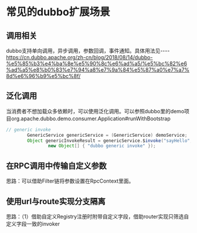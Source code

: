

# 常见的dubbo扩展场景

## 调用相关

dubbo支持单向调用，异步调用，参数回调，事件通知。具体用法见----https://cn.dubbo.apache.org/zh-cn/blog/2018/08/14/dubbo-%e5%85%b3%e4%ba%8e%e5%90%8c%e6%ad%a5/%e5%bc%82%e6%ad%a5%e8%b0%83%e7%94%a8%e7%9a%84%e5%87%a0%e7%a7%8d%e6%96%b9%e5%bc%8f/



## 泛化调用

当消费者不想加载众多依赖时，可以使用泛化调用。可以参照dubbo里的demo项目org.apache.dubbo.demo.consumer.Application#runWithBootstrap

```java
// generic invoke
        GenericService genericService = (GenericService) demoService;
        Object genericInvokeResult = genericService.$invoke("sayHello", new String[] { String.class.getName() },
                new Object[] { "dubbo generic invoke" });
```

## 在RPC调用中传输自定义参数

思路：可以借助Filter链将参数设置在RpcContext里面。


## 使用url与route实现分支隔离

思路：（1）借助自定义Registry注册时附带自定义字段，借助router实现只筛选自定义字段一致的invoker






